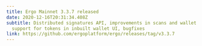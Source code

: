 ```yaml
---
title: Ergo Mainnet 3.3.7 released
date: 2020-12-16T20:31:34.408Z
subtitle: Distributed signatures API, improvements in scans and wallet API,
  support for tokens in inbuilt wallet UI, bugfixes
link: https://github.com/ergoplatform/ergo/releases/tag/v3.3.7
---
```

